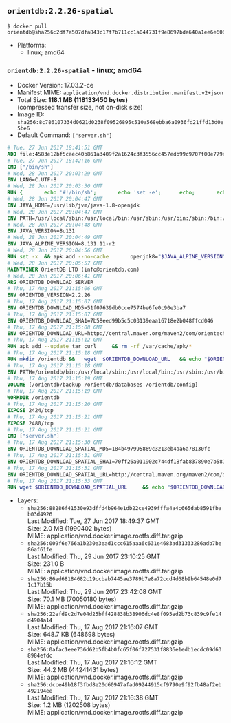 ## `orientdb:2.2.26-spatial`

```console
$ docker pull orientdb@sha256:2df7a507dfa843c17f7b711cc1a044731f9e8697bda640a1ee6e60617639a6c1
```

-	Platforms:
	-	linux; amd64

### `orientdb:2.2.26-spatial` - linux; amd64

-	Docker Version: 17.03.2-ce
-	Manifest MIME: `application/vnd.docker.distribution.manifest.v2+json`
-	Total Size: **118.1 MB (118133450 bytes)**  
	(compressed transfer size, not on-disk size)
-	Image ID: `sha256:8c786107334d0621d0238f09526895c510a568ebba6a0936fd21ffd13d0e5be6`
-	Default Command: `["server.sh"]`

```dockerfile
# Tue, 27 Jun 2017 18:41:51 GMT
ADD file:4583e12bf5caec40b861a3409f2a1624c3f3556cc457edb99c9707f00e779e45 in / 
# Tue, 27 Jun 2017 18:42:16 GMT
CMD ["/bin/sh"]
# Wed, 28 Jun 2017 20:03:29 GMT
ENV LANG=C.UTF-8
# Wed, 28 Jun 2017 20:03:30 GMT
RUN { 		echo '#!/bin/sh'; 		echo 'set -e'; 		echo; 		echo 'dirname "$(dirname "$(readlink -f "$(which javac || which java)")")"'; 	} > /usr/local/bin/docker-java-home 	&& chmod +x /usr/local/bin/docker-java-home
# Wed, 28 Jun 2017 20:04:47 GMT
ENV JAVA_HOME=/usr/lib/jvm/java-1.8-openjdk
# Wed, 28 Jun 2017 20:04:47 GMT
ENV PATH=/usr/local/sbin:/usr/local/bin:/usr/sbin:/usr/bin:/sbin:/bin:/usr/lib/jvm/java-1.8-openjdk/jre/bin:/usr/lib/jvm/java-1.8-openjdk/bin
# Wed, 28 Jun 2017 20:04:48 GMT
ENV JAVA_VERSION=8u131
# Wed, 28 Jun 2017 20:04:49 GMT
ENV JAVA_ALPINE_VERSION=8.131.11-r2
# Wed, 28 Jun 2017 20:04:56 GMT
RUN set -x 	&& apk add --no-cache 		openjdk8="$JAVA_ALPINE_VERSION" 	&& [ "$JAVA_HOME" = "$(docker-java-home)" ]
# Wed, 28 Jun 2017 20:05:57 GMT
MAINTAINER OrientDB LTD (info@orientdb.com)
# Wed, 28 Jun 2017 20:06:41 GMT
ARG ORIENTDB_DOWNLOAD_SERVER
# Thu, 17 Aug 2017 21:15:06 GMT
ENV ORIENTDB_VERSION=2.2.26
# Thu, 17 Aug 2017 21:15:07 GMT
ENV ORIENTDB_DOWNLOAD_MD5=51f07639db0cce7574be6fe0c90e3ba7
# Thu, 17 Aug 2017 21:15:07 GMT
ENV ORIENTDB_DOWNLOAD_SHA1=7b58eed99b5c5c03139eaa16718e2b048ffcd046
# Thu, 17 Aug 2017 21:15:08 GMT
ENV ORIENTDB_DOWNLOAD_URL=http://central.maven.org/maven2/com/orientechnologies/orientdb-community/2.2.26/orientdb-community-2.2.26.tar.gz
# Thu, 17 Aug 2017 21:15:12 GMT
RUN apk add --update tar curl     && rm -rf /var/cache/apk/*
# Thu, 17 Aug 2017 21:15:18 GMT
RUN mkdir /orientdb &&   wget  $ORIENTDB_DOWNLOAD_URL   && echo "$ORIENTDB_DOWNLOAD_MD5 *orientdb-community-$ORIENTDB_VERSION.tar.gz" | md5sum -c -   && echo "$ORIENTDB_DOWNLOAD_SHA1 *orientdb-community-$ORIENTDB_VERSION.tar.gz" | sha1sum -c -   && tar -xvzf orientdb-community-$ORIENTDB_VERSION.tar.gz -C /orientdb --strip-components=1   && rm orientdb-community-$ORIENTDB_VERSION.tar.gz   && rm -rf /orientdb/databases/*
# Thu, 17 Aug 2017 21:15:18 GMT
ENV PATH=/orientdb/bin:/usr/local/sbin:/usr/local/bin:/usr/sbin:/usr/bin:/sbin:/bin:/usr/lib/jvm/java-1.8-openjdk/jre/bin:/usr/lib/jvm/java-1.8-openjdk/bin
# Thu, 17 Aug 2017 21:15:19 GMT
VOLUME [/orientdb/backup /orientdb/databases /orientdb/config]
# Thu, 17 Aug 2017 21:15:19 GMT
WORKDIR /orientdb
# Thu, 17 Aug 2017 21:15:20 GMT
EXPOSE 2424/tcp
# Thu, 17 Aug 2017 21:15:21 GMT
EXPOSE 2480/tcp
# Thu, 17 Aug 2017 21:15:21 GMT
CMD ["server.sh"]
# Thu, 17 Aug 2017 21:15:30 GMT
ENV ORIENTDB_DOWNLOAD_SPATIAL_MD5=184b497995869c3213eb4aa6a78130fc
# Thu, 17 Aug 2017 21:15:31 GMT
ENV ORIENTDB_DOWNLOAD_SPATIAL_SHA1=70ff26a011902c744df18fab837890e7b581de1b
# Thu, 17 Aug 2017 21:15:31 GMT
ENV ORIENTDB_DOWNLOAD_SPATIAL_URL=http://central.maven.org/maven2/com/orientechnologies/orientdb-spatial/2.2.26/orientdb-spatial-2.2.26-dist.jar
# Thu, 17 Aug 2017 21:15:33 GMT
RUN wget $ORIENTDB_DOWNLOAD_SPATIAL_URL     && echo "$ORIENTDB_DOWNLOAD_SPATIAL_MD5 *orientdb-spatial-$ORIENTDB_VERSION-dist.jar" | md5sum -c -     && echo "$ORIENTDB_DOWNLOAD_SPATIAL_SHA1 *orientdb-spatial-$ORIENTDB_VERSION-dist.jar" | sha1sum -c -     && mv orientdb-spatial-*-dist.jar /orientdb/lib/
```

-	Layers:
	-	`sha256:88286f41530e93dffd4b964e1db22ce4939fffa4a4c665dab8591fbab03d4926`  
		Last Modified: Tue, 27 Jun 2017 18:49:37 GMT  
		Size: 2.0 MB (1990402 bytes)  
		MIME: application/vnd.docker.image.rootfs.diff.tar.gzip
	-	`sha256:009f6e766a1b230e3ead1ccc615aaa6c631e4683ad31333286adb7be86af61fe`  
		Last Modified: Thu, 29 Jun 2017 23:10:25 GMT  
		Size: 231.0 B  
		MIME: application/vnd.docker.image.rootfs.diff.tar.gzip
	-	`sha256:86ed68184682c19ccbab7445ae3789b7e8a72ccd4d68b9b64548e0d71c17b15b`  
		Last Modified: Thu, 29 Jun 2017 23:42:08 GMT  
		Size: 70.1 MB (70050180 bytes)  
		MIME: application/vnd.docker.image.rootfs.diff.tar.gzip
	-	`sha256:22efd9c2d7e04d25bff428838b38906dc4e8f095ed2b73c839c9fe14d4904a14`  
		Last Modified: Thu, 17 Aug 2017 21:16:07 GMT  
		Size: 648.7 KB (648698 bytes)  
		MIME: application/vnd.docker.image.rootfs.diff.tar.gzip
	-	`sha256:0afac1eee736d62b5fb4b0fc65f06f727531f8836e1edb1ecdc09d638984efdc`  
		Last Modified: Thu, 17 Aug 2017 21:16:12 GMT  
		Size: 44.2 MB (44241431 bytes)  
		MIME: application/vnd.docker.image.rootfs.diff.tar.gzip
	-	`sha256:dcce49b18f3fbd8e20d60947afad09244915cf9790e9f92fb48af2eb492194ee`  
		Last Modified: Thu, 17 Aug 2017 21:16:38 GMT  
		Size: 1.2 MB (1202508 bytes)  
		MIME: application/vnd.docker.image.rootfs.diff.tar.gzip
